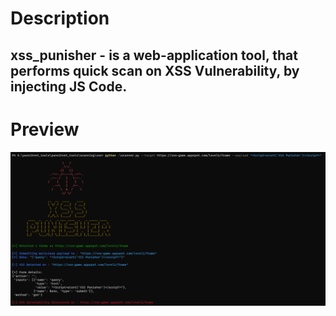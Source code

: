# Description

xss_punisher - is a web-application tool, that performs quick scan on XSS Vulnerability, by injecting JS Code.
-----

# Preview
![preview](/imgs/preview.png)
